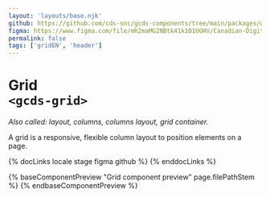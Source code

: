 ```yaml
---
layout: 'layouts/base.njk'
github: https://github.com/cds-snc/gcds-components/tree/main/packages/web/src/components/gcds-grid
figma: https://www.figma.com/file/mh2maMG2NBtk41k1O1UGHV/Canadian-Digital-Service%E2%80%A8---GC-Design-System?type=design&node-id=13172-65&mode=design&t=qwNFRgCKhnoUtRXO-0
permalink: false
tags: ['gridEN', 'header']
---
```


# Grid <br>`<gcds-grid>`

_Also called: layout, columns, columns layout, grid container._

A grid is a responsive, flexible column layout to position elements on a page.

{% docLinks locale stage figma github %}
{% enddocLinks %}

{% baseComponentPreview "Grid component preview" page.filePathStem %}
{% endbaseComponentPreview %}
